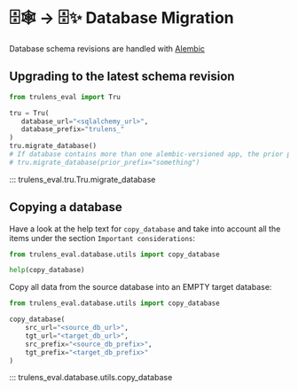 # 🗄🕸 -> 🗄✨ Database Migration

Database schema revisions are handled with
[Alembic](https://github.com/sqlalchemy/alembic/)

## Upgrading to the latest schema revision

```python
from trulens_eval import Tru

tru = Tru(
   database_url="<sqlalchemy_url>",
   database_prefix="trulens_"
)
tru.migrate_database()
# If database contains more than one alembic-versioned app, the prior prefix used by trulens may be required:
# tru.migrate_database(prior_prefix="something")
```

::: trulens_eval.tru.Tru.migrate_database

## Copying a database

Have a look at the help text for `copy_database` and take into account all the
items under the section `Important considerations`:

```python
from trulens_eval.database.utils import copy_database

help(copy_database)
```

Copy all data from the source database into an EMPTY target database:

```python
from trulens_eval.database.utils import copy_database

copy_database(
    src_url="<source_db_url>",
    tgt_url="<target_db_url>",
    src_prefix="<source_db_prefix>",
    tgt_prefix="<target_db_prefix>"
)
```

::: trulens_eval.database.utils.copy_database
